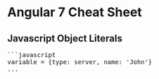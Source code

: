 # Angular 7 Cheat Sheet

## Javascript Object Literals
<pre>
```javascript
variable = {type: server, name: 'John'}
...
</pre>




